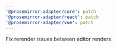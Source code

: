 ```yaml
---
'@prosemirror-adapter/core': patch
'@prosemirror-adapter/react': patch
'@prosemirror-adapter/vue': patch
---
```


Fix rerender issues between editor renders
